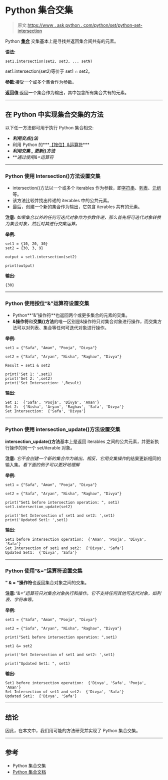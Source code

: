 # Python 集合交集

> 原文:[https://www . ask python . com/python/set/python-set-intersection](https://www.askpython.com/python/set/python-set-intersection)

Python [**集合**](https://www.askpython.com/python/set/python-set) 交集基本上是寻找并返回集合间共有的元素。

**语法:**

```
set1.intersection(set2, set3, ... setN)
```

set1.intersection(set2)等价于 set1 ∩ set2。

**参数**:接受一个或多个集合作为参数。

**返回值**:返回一个集合作为输出，其中包含所有集合共有的元素。

* * *

## 在 Python 中实现集合交集的方法

以下任一方法都可用于执行 Python 集合相交:

*   ***利用交点()法***
*   利用 Python 的***[【按位】&运算符](https://www.askpython.com/python/python-bitwise-operators)***
*   ***利用交集 _ 更新()方法***
*   ***通过使用&=*运算符**

* * *

### Python 使用 Intersection()方法设置交集

*   intersection()方法以一个或多个 iterables 作为参数，即[字符串](https://www.askpython.com/python/string/python-string-functions)、[列表](https://www.askpython.com/python/list/python-list)、[元组](https://www.askpython.com/python/tuple/python-tuple)等。
*   该方法比较并找出传递的 iterables 中的公共元素。
*   最后，创建一个新的集合作为输出，它包含 iterables 共有的元素。

**注意:** *如果集合以外的任何可迭代对象作为参数传递，那么首先将可迭代对象转换为集合对象，然后对其进行交集运算。*

**举例:**

```
set1 = {10, 20, 30}
set2 = {30, 3, 9}

output = set1.intersection(set2)

print(output)

```

**输出:**

```
{30}
```

* * *

### Python 使用按位“&”运算符设置交集

*   Python**“&”操作符**也返回两个或更多集合的元素的交集。
*   **&操作符**和**交集()方法**的唯一区别是&操作符只对集合对象进行操作，而交集方法可以对列表、集合等任何可迭代对象进行操作。

**举例:**

```
set1 = {"Safa", "Aman", "Pooja", "Divya"}

set2 = {"Safa", "Aryan", "Nisha", "Raghav", "Divya"}

Result = set1 & set2

print('Set 1: ',set1)
print('Set 2: ',set2)
print('Set Intersection: ',Result)

```

**输出:**

```
Set 1:  {'Safa', 'Pooja', 'Divya', 'Aman'}
Set 2:  {'Nisha', 'Aryan', 'Raghav', 'Safa', 'Divya'}
Set Intersection:  {'Safa', 'Divya'}
```

* * *

### Python 使用 intersection_update()方法设置交集

**intersection_update()方法**基本上是返回 iterables 之间的公共元素，并更新执行操作的同一个 set/iterable 对象。

**注意:** *它不会创建一个新的集合作为输出。相反，它用交集操作*的结果更新相同的输入集。*看下面的例子可以更好地理解*

**举例:**

```
set1 = {"Safa", "Aman", "Pooja", "Divya"}

set2 = {"Safa", "Aryan", "Nisha", "Raghav", "Divya"}

print("Set1 before intersection operation: ", set1)
set1.intersection_update(set2)

print('Set Intersection of set1 and set2: ',set1)
print('Updated Set1: ',set1)

```

**输出:**

```
Set1 before intersection operation:  {'Aman', 'Pooja', 'Divya', 'Safa'}
Set Intersection of set1 and set2:  {'Divya', 'Safa'}
Updated Set1:  {'Divya', 'Safa'}
```

* * *

### Python 使用“&=”运算符设置交集

**" & = "操作符**也返回集合对象之间的交集。

**注意:***“&=”运算符只对集合对象执行和操作。它不支持任何其他可迭代对象，如列表、字符串等。*

**举例:**

```
set1 = {"Safa", "Aman", "Pooja", "Divya"}

set2 = {"Safa", "Aryan", "Nisha", "Raghav", "Divya"}

print("Set1 before intersection operation: ",set1)

set1 &= set2

print('Set Intersection of set1 and set2: ',set1)

print("Updated Set1: ", set1)

```

**输出:**

```
Set1 before intersection operation:  {'Divya', 'Safa', 'Pooja', 'Aman'}
Set Intersection of set1 and set2:  {'Divya', 'Safa'}
Updated Set1:  {'Divya', 'Safa'}
```

* * *

## 结论

因此，在本文中，我们用可能的方法研究并实现了 Python 集合交集。

* * *

## 参考

*   Python 集合交集
*   [Python 集合文档](https://docs.python.org/3.8/library/stdtypes.html#set-types-set-frozenset)